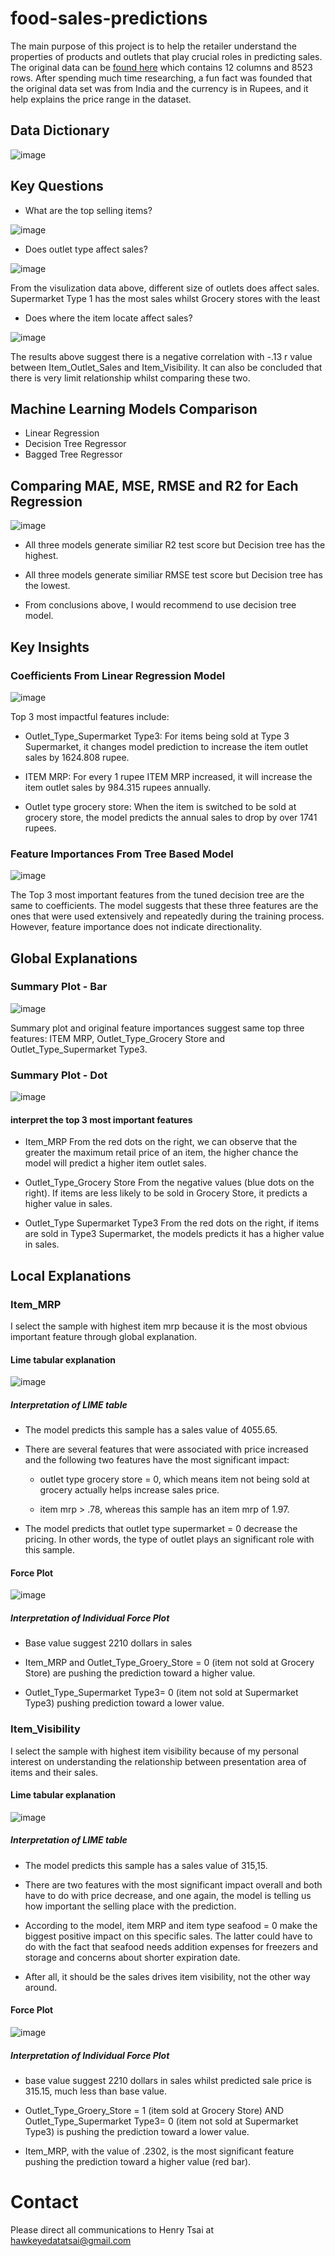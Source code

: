 # food-sales-predictions
The main purpose of this project is to help the retailer understand the properties of products and outlets that play crucial roles in predicting sales. The original data can be [found here](https://datahack.analyticsvidhya.com/contest/practice-problem-big-mart-sales-iii/#About) which contains 12 columns and 8523 rows. After spending much time researching, a fun fact was founded that the original data set was from India and the currency is in Rupees, and it help explains the price range in the dataset.

## Data Dictionary

![image](https://user-images.githubusercontent.com/126204698/229249068-9d421384-691b-4418-9268-4468b9de86ec.png)

## Key Questions

- What are the top selling items?

![image](https://user-images.githubusercontent.com/126204698/229251339-7f9acb61-57cf-43f3-afde-9bbb71f0218d.png)

- Does outlet type affect sales?

![image](https://user-images.githubusercontent.com/126204698/229251379-fde0b3ca-1bec-4ede-ae16-358b44a5260e.png)

From the visulization data above, different size of outlets does affect sales. Supermarket Type 1 has the most sales whilst Grocery stores with the least

- Does where the item locate affect sales?

![image](https://user-images.githubusercontent.com/126204698/229251403-c0a482be-3b0a-4aa9-9fac-86e9b3d447c3.png)

The results above suggest there is a negative correlation with -.13 r value between Item_Outlet_Sales and Item_Visibility. It can also be concluded that there is very limit relationship whilst comparing these two.

## Machine Learning Models Comparison
- Linear Regression
- Decision Tree Regressor
- Bagged Tree Regressor

## Comparing MAE, MSE, RMSE and R2 for Each Regression
![image](https://user-images.githubusercontent.com/126204698/229249968-d5af2506-b237-464b-879c-7c8a5edf5936.png)

- All three models generate similiar R2 test score but Decision tree has the highest.

- All three models generate similiar RMSE test score but Decision tree has the lowest.

- From conclusions above, I would recommend to use decision tree model.

## Key Insights

### Coefficients From Linear Regression Model

![image](https://github.com/hawkeyedatatsai/food-sales-predictions/assets/126204698/ad3b0c3d-d7d0-453f-9465-52451b4989a4)

Top 3 most impactful features include:

- Outlet_Type_Supermarket Type3:
For items being sold at Type 3 Supermarket, it changes model prediction to increase the item outlet sales by 1624.808 rupee.

- ITEM MRP:
For every 1 rupee ITEM MRP increased, it will increase the item outlet sales by 984.315 rupees annually.

- Outlet type grocery store:
When the item is switched to be sold at grocery store, the model predicts the annual sales to drop by over 1741 rupees.

### Feature Importances From Tree Based Model
![image](https://github.com/hawkeyedatatsai/food-sales-predictions/assets/126204698/a3d6e098-fe46-4621-9aec-914c36a82e7e)

The Top 3 most important features from the tuned decision tree are the same to coefficients. The model suggests that these three features are the ones that were used extensively and repeatedly during the training process. However, feature importance does not indicate directionality.

## Global Explanations

### Summary Plot - Bar

![image](https://github.com/hawkeyedatatsai/food-sales-predictions/assets/126204698/d0eb0c70-b23c-4a8e-8ef5-e315e97617a4)

Summary plot and original feature importances suggest same top three features: ITEM MRP, Outlet_Type_Grocery Store and Outlet_Type_Supermarket Type3.

### Summary Plot - Dot

![image](https://github.com/hawkeyedatatsai/food-sales-predictions/assets/126204698/8a97d07c-b7a5-499a-9c46-b81057a8b73e)

#### interpret the top 3 most important features
- Item_MRP
From the red dots on the right, we can observe that the greater the maximum retail price of an item, the higher chance the model will predict a higher item outlet sales.

- Outlet_Type_Grocery Store
From the negative values (blue dots on the right). If items are less likely to be sold in Grocery Store, it predicts a higher value in sales.

- Outlet_Type Supermarket Type3
From the red dots on the right, if items are sold in Type3 Supermarket, the models predicts it has a higher value in sales.

## Local Explanations

### Item_MRP 
I select the sample with highest item mrp because it is the most obvious important feature through global explanation.

#### Lime tabular explanation
![image](https://github.com/hawkeyedatatsai/food-sales-predictions/assets/126204698/52797a18-1ee2-42e0-99bb-9303d2864790)

##### Interpretation of LIME table
- The model predicts this sample has a sales value of 4055.65.

- There are several features that were associated with price increased and the following two features have the most significant impact:

  - outlet type grocery store = 0, which means item not being sold at grocery actually helps increase sales price.

  - item mrp > .78, whereas this sample has an item mrp of 1.97.

- The model predicts that outlet type supermarket = 0 decrease the pricing. In other words, the type of outlet plays an significant role with this sample.

#### Force Plot
![image](https://github.com/hawkeyedatatsai/food-sales-predictions/assets/126204698/4d9d4fd9-efa2-4ae0-acfb-d74143561e40)

##### Interpretation of Individual Force Plot
- Base value suggest 2210 dollars in sales

- Item_MRP and Outlet_Type_Groery_Store = 0 (item not sold at Grocery Store) are pushing the prediction toward a higher value.

- Outlet_Type_Supermarket Type3= 0 (item not sold at Supermarket Type3) pushing prediction toward a lower value.

### Item_Visibility
I select the sample with highest item visibility because of my personal interest on understanding the relationship between presentation area of items and their sales.

#### Lime tabular explanation
![image](https://github.com/hawkeyedatatsai/food-sales-predictions/assets/126204698/af75bcf3-69c1-4f91-8864-787d8a259fd1)

##### Interpretation of LIME table
- The model predicts this sample has a sales value of 315,15.

- There are two features with the most significant impact overall and both have to do with price decrease, and one again, the model is telling us how important the selling place with the prediction.

- According to the model, item MRP and item type seafood = 0 make the biggest positive impact on this specific sales. The latter could have to do with the fact that seafood needs addition expenses for freezers and storage and concerns about shorter expiration date.

- After all, it should be the sales drives item visibility, not the other way around.

#### Force Plot
![image](https://github.com/hawkeyedatatsai/food-sales-predictions/assets/126204698/754819a7-cacb-4e3d-b300-b5f88bf6dabc)

##### Interpretation of Individual Force Plot
- base value suggest 2210 dollars in sales whilst predicted sale price is 315.15, much less than base value.

- Outlet_Type_Groery_Store = 1 (item sold at Grocery Store) AND Outlet_Type_Supermarket Type3= 0 (item not sold at Supermarket Type3) is pushing the prediction toward a lower value.

- Item_MRP, with the value of .2302, is the most significant feature pushing the prediction toward a higher value (red bar).

# Contact
Please direct all communications to Henry Tsai at hawkeyedatatsai@gmail.com
